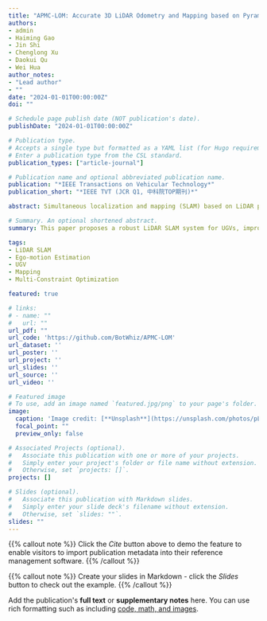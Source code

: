 ```yaml
---
title: "APMC-LOM: Accurate 3D LiDAR Odometry and Mapping based on Pyramid Warm-Up Registration and Multi-Constraint Optimization"
authors:
- admin
- Haiming Gao
- Jin Shi
- Chenglong Xu
- Daokui Qu
- Wei Hua
author_notes:
- "Lead author"
- ""
date: "2024-01-01T00:00:00Z"
doi: ""

# Schedule page publish date (NOT publication's date).
publishDate: "2024-01-01T00:00:00Z"

# Publication type.
# Accepts a single type but formatted as a YAML list (for Hugo requirements).
# Enter a publication type from the CSL standard.
publication_types: ["article-journal"]

# Publication name and optional abbreviated publication name.
publication: "*IEEE Transactions on Vehicular Technology*"
publication_short: "*IEEE TVT (JCR Q1, 中科院TOP期刊)*"

abstract: Simultaneous localization and mapping (SLAM) based on LiDAR plays a pivotal role in many unmanned systems, but currently suffers from drift in trajectory estimation and lacks robustness, resulting in inconsistent global maps. This paper proposes an accurate and robust LiDAR SLAM system to achieve low-drift ego-motion estimation and globally consistent mapping for unmanned ground vehicles (UGVs) in diverse environments. Firstly, a pyramid warm-up registration method is proposed to directly match the current scan with the map without feature extraction. More importantly, it utilizes the original geometric information to improve the registration accuracy and adopts a fast covariance matrix calculation method to greatly enhance the registration speed. Secondly, a submap generation method is proposed by formulating an anti-slip strategy and a point cloud similarity metric. It effectively prevents the loss of critical information while establishing strong constraints between keyframes and the map. Finally, a local-to-global optimization factor graph is constructed by establishing multi-level constraint relationships to optimize the overall system accuracy. The proposed method is compared with the current state-of-the-art LiDAR SLAM methods on several challenging datasets, including the KITTI, NeBula, and Newer College datasets. Experimental results show that our method has higher trajectory estimation accuracy and map consistency, and performs robustly in disparate environments. The corresponding code can be accessed at [https://github.com/BotWhiz/APMC-LOM](https://github.com/BotWhiz/APMC-LOM).

# Summary. An optional shortened abstract.
summary: This paper proposes a robust LiDAR SLAM system for UGVs, improving trajectory estimation accuracy and mapping consistency across diverse environments, validated on challenging datasets like KITTI and NeBula.

tags:
- LiDAR SLAM
- Ego-motion Estimation
- UGV
- Mapping
- Multi-Constraint Optimization

featured: true

# links:
# - name: ""
#   url: ""
url_pdf: ""
url_code: 'https://github.com/BotWhiz/APMC-LOM'
url_dataset: ''
url_poster: ''
url_project: ''
url_slides: ''
url_source: ''
url_video: ''

# Featured image
# To use, add an image named `featured.jpg/png` to your page's folder.
image:
  caption: 'Image credit: [**Unsplash**](https://unsplash.com/photos/pLCdAaMFLTE)'
  focal_point: ""
  preview_only: false

# Associated Projects (optional).
#   Associate this publication with one or more of your projects.
#   Simply enter your project's folder or file name without extension.
#   Otherwise, set `projects: []`.
projects: []

# Slides (optional).
#   Associate this publication with Markdown slides.
#   Simply enter your slide deck's filename without extension.
#   Otherwise, set `slides: ""`.
slides: ""
---
```


{{% callout note %}}
Click the *Cite* button above to demo the feature to enable visitors to import publication metadata into their reference management software.
{{% /callout %}}

{{% callout note %}}
Create your slides in Markdown - click the *Slides* button to check out the example.
{{% /callout %}}

Add the publication's **full text** or **supplementary notes** here. You can use rich formatting such as including [code, math, and images](https://docs.hugoblox.com/content/writing-markdown-latex/).

